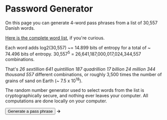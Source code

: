 # Password Generator
 
On this page you can generate 4-word pass phrases from a list of 30,557 Danish words. 

<a href="js/wordlist.txt">Here is the complete word list</a>, if you're curious.

Each word adds log2(30,557) ~= 14.899 bits of entropy for a total of ~ 74.496 bits of entropy. 30,557<sup>5</sup> = 26,641,187,000,017,024,344,557
combinations.

That's *26 sextillion 641 quintillion 187 quadrillion 17 billion 24 million 344 thousand 557* different combinations, or roughly 3,500 times the number of grains of sand on Earth (~ 7.5 x 10<sup>18</sup>).

The random number generator used to select words from the list is cryptographically secure, and nothing ever leaves your computer. All computations
are done locally on your computer.

<div class="highlight-box" id="passphrase"></div>
<button onclick="generatePassphrase()">Generate a pass phrase</button>
<b>&rarr;</b>
